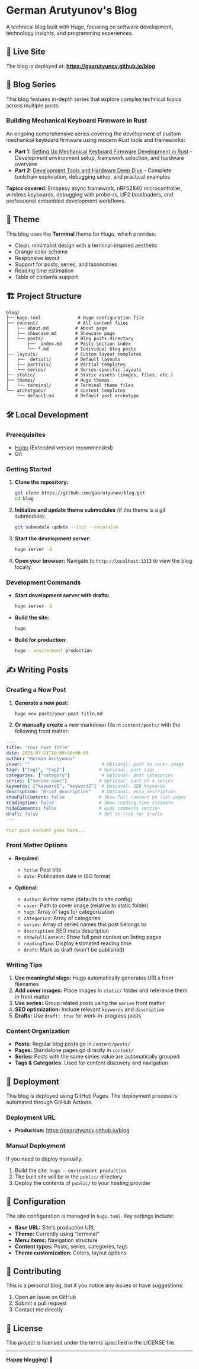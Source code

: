 # German Arutyunov's Blog

A technical blog built with Hugo, focusing on software development, technology insights, and programming experiences.

## 🚀 Live Site

The blog is deployed at: **https://gaarutyunov.github.io/blog**

## 📖 Blog Series

This blog features in-depth series that explore complex technical topics across multiple posts:

### Building Mechanical Keyboard Firmware in Rust
An ongoing comprehensive series covering the development of custom mechanical keyboard firmware using modern Rust tools and frameworks:

- **Part 1**: [Setting Up Mechanical Keyboard Firmware Development in Rust](/posts/mechanical-keyboard-firmware-part-1-setup) - Development environment setup, framework selection, and hardware overview
- **Part 2**: [Development Tools and Hardware Deep Dive](/posts/mechanical-keyboard-firmware-part-2-development-tools-and-hardware) - Complete toolchain exploration, debugging setup, and practical examples

**Topics covered**: Embassy async framework, nRF52840 microcontroller, wireless keyboards, debugging with probe-rs, UF2 bootloaders, and professional embedded development workflows.

## 🎨 Theme

This blog uses the **Terminal** theme for Hugo, which provides:
- Clean, minimalist design with a terminal-inspired aesthetic
- Orange color scheme
- Responsive layout
- Support for posts, series, and taxonomies
- Reading time estimation
- Table of contents support

## 🏗️ Project Structure

```
blog/
├── hugo.toml              # Hugo configuration file
├── content/               # All content files
│   ├── about.md          # About page
│   ├── showcase.md       # Showcase page
│   └── posts/            # Blog posts directory
│       ├── _index.md     # Posts section index
│       └── *.md          # Individual blog posts
├── layouts/              # Custom layout templates
│   ├── _default/         # Default layouts
│   ├── partials/         # Partial templates
│   └── series/           # Series-specific layouts
├── static/               # Static assets (images, files, etc.)
├── themes/               # Hugo themes
│   └── terminal/         # Terminal theme files
└── archetypes/           # Content templates
    └── default.md        # Default post archetype
```

## 🛠️ Local Development

### Prerequisites

- [Hugo](https://gohugo.io/installation/) (Extended version recommended)
- Git

### Getting Started

1. **Clone the repository:**
   ```bash
   git clone https://github.com/gaarutyunov/blog.git
   cd blog
   ```

2. **Initialize and update theme submodules** (if the theme is a git submodule):
   ```bash
   git submodule update --init --recursive
   ```

3. **Start the development server:**
   ```bash
   hugo server -D
   ```

4. **Open your browser:**
   Navigate to `http://localhost:1313` to view the blog locally.

### Development Commands

- **Start development server with drafts:**
  ```bash
  hugo server -D
  ```

- **Build the site:**
  ```bash
  hugo
  ```

- **Build for production:**
  ```bash
  hugo --environment production
  ```

## ✍️ Writing Posts

### Creating a New Post

1. **Generate a new post:**
   ```bash
   hugo new posts/your-post-title.md
   ```

2. **Or manually create** a new markdown file in `content/posts/` with the following front matter:

```yaml
---
title: "Your Post Title"
date: 2025-07-21T10:00:00+00:00
author: "German Arutyunov"
cover: ""                           # Optional: path to cover image
tags: ["tag1", "tag2"]             # Optional: post tags
categories: ["category"]            # Optional: post categories
series: ["series-name"]            # Optional: part of a series
keywords: ["keyword1", "keyword2"]  # Optional: SEO keywords
description: "Brief description"    # Optional: meta description
showFullContent: false             # Show full content on list pages
readingTime: false                 # Show reading time estimate
hideComments: false                # Hide comments section
draft: false                       # Set to true for drafts
---

Your post content goes here...
```

### Front Matter Options

- **Required:**
  - `title`: Post title
  - `date`: Publication date in ISO format

- **Optional:**
  - `author`: Author name (defaults to site config)
  - `cover`: Path to cover image (relative to static folder)
  - `tags`: Array of tags for categorization
  - `categories`: Array of categories
  - `series`: Array of series names this post belongs to
  - `description`: SEO meta description
  - `showFullContent`: Show full post content on listing pages
  - `readingTime`: Display estimated reading time
  - `draft`: Mark as draft (won't be published)

### Writing Tips

1. **Use meaningful slugs:** Hugo automatically generates URLs from filenames
2. **Add cover images:** Place images in `static/` folder and reference them in front matter
3. **Use series:** Group related posts using the `series` front matter
4. **SEO optimization:** Include relevant `keywords` and `description`
5. **Drafts:** Use `draft: true` for work-in-progress posts

### Content Organization

- **Posts:** Regular blog posts go in `content/posts/`
- **Pages:** Standalone pages go directly in `content/`
- **Series:** Posts with the same series value are automatically grouped
- **Tags & Categories:** Used for content discovery and navigation

## 🚀 Deployment

This blog is deployed using GitHub Pages. The deployment process is automated through GitHub Actions.

### Deployment URL
- **Production:** https://gaarutyunov.github.io/blog

### Manual Deployment
If you need to deploy manually:
1. Build the site: `hugo --environment production`
2. The built site will be in the `public/` directory
3. Deploy the contents of `public/` to your hosting provider

## 📝 Configuration

The site configuration is managed in `hugo.toml`. Key settings include:

- **Base URL:** Site's production URL
- **Theme:** Currently using "terminal"
- **Menu items:** Navigation structure
- **Content types:** Posts, series, categories, tags
- **Theme customization:** Colors, layout options

## 🤝 Contributing

This is a personal blog, but if you notice any issues or have suggestions:

1. Open an issue on GitHub
2. Submit a pull request
3. Contact me directly

## 📄 License

This project is licensed under the terms specified in the LICENSE file.

---

**Happy blogging!** 🎉